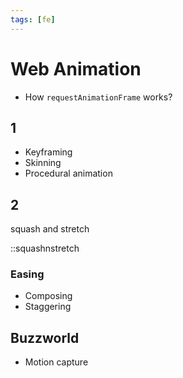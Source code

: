 ```yaml
---
tags: [fe]
---
```


# Web Animation

- How `requestAnimationFrame` works?

## 1

- Keyframing
- Skinning
- Procedural animation

## 2

squash and stretch

::squashnstretch

### Easing

* Composing
* Staggering

## Buzzworld

- Motion capture

